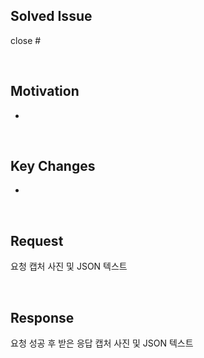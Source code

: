 ## Solved Issue

close #

<br>

## Motivation

-

<br>

## Key Changes

-

<br>

## Request

요청 캡처 사진 및 JSON 텍스트

<br>

## Response

요청 성공 후 받은 응답 캡처 사진 및 JSON 텍스트
